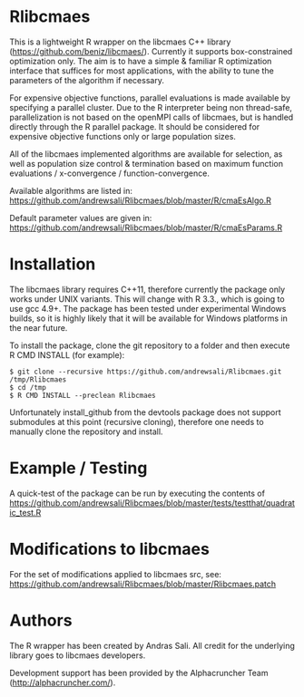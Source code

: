 # Rlibcmaes

This is a lightweight R wrapper on the libcmaes C++ library (https://github.com/beniz/libcmaes/). Currently it supports box-constrained optimization only. The aim  is to have a simple & familiar R optimization interface that suffices for most applications, with the ability to tune the parameters of the algorithm if necessary.

For expensive objective functions, parallel evaluations is made available by specifying a parallel cluster. Due to the R interpreter being non thread-safe, parallelization is not based on the openMPI calls of libcmaes, but is handled directly through the R parallel package. It should be considered for expensive objective functions only or large population sizes.

All of the libcmaes implemented algorithms are available for selection, as well as population size control & termination based on maximum function evaluations / x-convergence / function-convergence.

Available algorithms are listed in: https://github.com/andrewsali/Rlibcmaes/blob/master/R/cmaEsAlgo.R

Default parameter values are given in: https://github.com/andrewsali/Rlibcmaes/blob/master/R/cmaEsParams.R

# Installation

The libcmaes library requires C++11, therefore currently the package only works under UNIX variants. This will change with R 3.3., which is going to use gcc 4.9+. The package has been tested under experimental Windows builds, so it is highly likely that it will be available for Windows platforms in the near future.

To install the package, clone the git repository to a folder and then execute R CMD INSTALL (for example): 

```
$ git clone --recursive https://github.com/andrewsali/Rlibcmaes.git /tmp/Rlibcmaes
$ cd /tmp
$ R CMD INSTALL --preclean Rlibcmaes
```
Unfortunately install_github from the devtools package does not support submodules at this point (recursive cloning), therefore one needs to manually clone the repository and install.

# Example / Testing
A quick-test of the package can be run by executing the contents of https://github.com/andrewsali/Rlibcmaes/blob/master/tests/testthat/quadratic_test.R

# Modifications to libcmaes
For the set of modifications applied to libcmaes src, see: https://github.com/andrewsali/Rlibcmaes/blob/master/Rlibcmaes.patch

# Authors
The R wrapper has been created by Andras Sali. All credit for the underlying library goes to libcmaes developers. 

Development support has been provided by the Alphacruncher Team (http://alphacruncher.com/).
